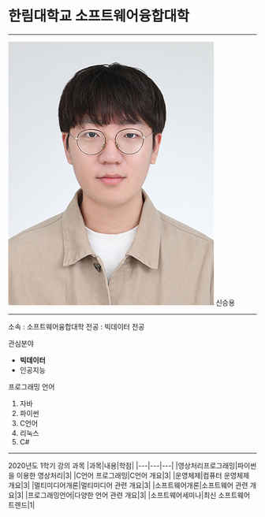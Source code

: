 # 한림대학교 소프트웨어융합대학
--- 
![이력서사진](신승용.png)
신승용

---
소속 : 소프트웨어융합대학
전공 : 빅데이터 전공

관심분야
* **빅데이터**
* 인공지능

프로그래밍 언어 
1. 자바
2. 파이썬
3. C언어
4. 리눅스
5. C#

-----------
2020년도 1학기 강의 과목
|과목|내용|학점|
|---|---|---|
|영상처리프로그래밍|파이썬을 이용한 영상처리|3|
|C언어 프로그래밍|C언어 개요|3|
|운영체제|컴퓨터 운영체제 개요|3|
|멀티미디어개론|멀티미디어 관련 개요|3|
|소프트웨어개론|소프트웨어 관련 개요|3|
|프로그래밍언어|다양한 언어 관련 개요|3|
|소프트웨어세미나|최신 소프트웨어 트렌드|1|

